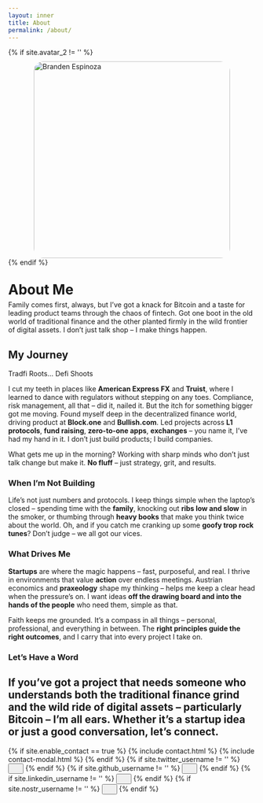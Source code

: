 ```yaml
---
layout: inner
title: About
permalink: /about/
---
```



<div class="hero-container">
  <div class="hero-content wow fadein">
    {% if site.avatar_2 != '' %}
    <img style="margin: 10px auto 0px; display: block;border-radius:5%;width:400px; height:400px;object-fit: contain;" src="{{site.avatar_2}}" alt="Branden Espinoza">
    {% endif %}
    <h1 class="text-center" style="margin-top:30px;margin-bottom:5px;">About Me</h1>
  </div>
</div>
Family comes first, always, but I’ve got a knack for Bitcoin and a taste for leading product teams through the chaos of fintech. Got one boot in the old world of traditional finance and the other planted firmly in the wild frontier of digital assets. I don’t just talk shop – I make things happen.

<h2 class="section-title text-center">My Journey</h2>
<p class="section-subtitle text-center" style="margin-top:5px">Tradfi Roots... Defi Shoots</p>

I cut my teeth in places like **American Express FX** and **Truist**, where I learned to dance with regulators without stepping on any toes. Compliance, risk management, all that – did it, nailed it. But the itch for something bigger got me moving. Found myself deep in the decentralized finance world, driving product at **Block.one** and **Bullish.com**. Led projects across **L1 protocols**, **fund raising**, **zero-to-one apps**, **exchanges** – you name it, I’ve had my hand in it. I don’t just build products; I build companies.

What gets me up in the morning? Working with sharp minds who don’t just talk change but make it. **No fluff** – just strategy, grit, and results.

### When I’m Not Building
Life’s not just numbers and protocols. I keep things simple when the laptop’s closed – spending time with the **family**, knocking out **ribs low and slow** in the smoker, or thumbing through **heavy books** that make you think twice about the world. Oh, and if you catch me cranking up some **goofy trop rock tunes**? Don’t judge – we all got our vices.

### What Drives Me  
**Startups** are where the magic happens – fast, purposeful, and real. I thrive in environments that value **action** over endless meetings. Austrian economics and **praxeology** shape my thinking – helps me keep a clear head when the pressure’s on. I want ideas **off the drawing board and into the hands of the people** who need them, simple as that.

Faith keeps me grounded. It’s a compass in all things – personal, professional, and everything in between. The **right principles guide the right outcomes**, and I carry that into every project I take on.

### Let’s Have a Word  
If you’ve got a project that needs someone who understands both the **traditional finance grind** and the **wild ride of digital assets** – particularly **Bitcoin** – I’m all ears. Whether it’s a startup idea or just a good conversation, let’s connect.
---
<div class="hero-buttons">
  {% if site.enable_contact == true %}
    {% include contact.html %}
    {% include contact-modal.html %}
  {% endif %}
  {% if site.twitter_username != '' %}
    <a href="https://twitter.com/{{ site.twitter_username }}"><button class="btn btn-default btn-lg" title="Twitter/X" ><i class="fa fa-twitter fa-lg" style="padding-left:15px"></i></button></a>
  {% endif %}
  {% if site.github_username != '' %}
    <a href="https://github.com/{{ site.github_username }}"><button class="btn btn-default btn-lg" title="Github" ><i class="fa fa-github fa-lg" style="padding-left:15px"></i></button></a>
  {% endif %}
  {% if site.linkedin_username != '' %}
    <a href="https://www.linkedin.com/in/{{ site.linkedin_username }}"><button class="btn btn-default btn-lg"  title="LinkedIn" ><i class="fa fa-linkedin fa-lg" style="padding-left:15px"></i></button></a>
  {% endif %}
  {% if site.nostr_username != '' %}
    <a href="https://primal.net/p/{{ site.nostr_pubkey }}"><button class="btn btn-default btn-lg" title="Primal/Nostr" ><i class="fa fa-product-hunt fa-lg" style="padding-left:15px"></i></button></a>
  {% endif %}
</div>